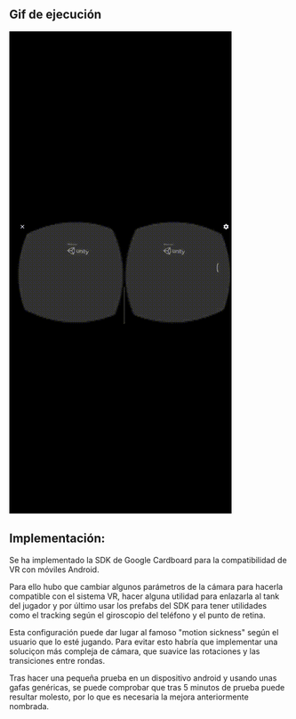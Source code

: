 ## Gif de ejecución

![](img/recording.gif)

## Implementación:

Se ha implementado la SDK de Google Cardboard para la compatibilidad de VR con móviles Android.

Para ello hubo que cambiar algunos parámetros de la cámara para hacerla compatible con el sistema VR, hacer alguna utilidad para enlazarla al tank del jugador y por último usar los prefabs del SDK para tener utilidades como el tracking según el giroscopio del teléfono y el punto de retina.

Esta configuración puede dar lugar al famoso "motion sickness" según el usuario que lo esté jugando. Para evitar esto habría que implementar una soluciçon más compleja de cámara, que suavice las rotaciones y las transiciones entre rondas.

Tras hacer una pequeña prueba en un dispositivo android y usando unas gafas genéricas, se puede comprobar que tras 5 minutos de prueba puede resultar molesto, por lo que es necesaria la mejora anteriormente nombrada.